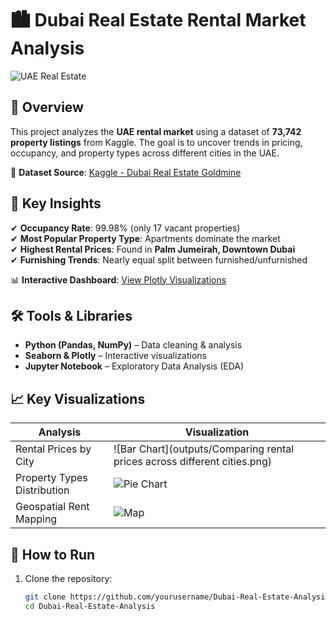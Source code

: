 # 🏙️ Dubai Real Estate Rental Market Analysis  

![UAE Real Estate](https://img.freepik.com/free-photo/dubai-marina-with-skyscrapers_649448-242.jpg)  

## 📌 Overview  
This project analyzes the **UAE rental market** using a dataset of **73,742 property listings** from Kaggle. The goal is to uncover trends in pricing, occupancy, and property types across different cities in the UAE.  

🔗 **Dataset Source**: [Kaggle - Dubai Real Estate Goldmine](https://www.kaggle.com/datasets/azharsaleem/real-estate-goldmine-dubai-uae-rental-market)  

## 🎯 Key Insights  
✔ **Occupancy Rate**: 99.98% (only 17 vacant properties)  
✔ **Most Popular Property Type**: Apartments dominate the market  
✔ **Highest Rental Prices**: Found in **Palm Jumeirah, Downtown Dubai**  
✔ **Furnishing Trends**: Nearly equal split between furnished/unfurnished  

📊 **Interactive Dashboard**: [View Plotly Visualizations](http://localhost:8888/notebooks/Documents/Jupyter/Dubai_Real_Estate_Analysis.ipynb?)  

## 🛠️ Tools & Libraries  
- **Python (Pandas, NumPy)** – Data cleaning & analysis  
- **Seaborn & Plotly** – Interactive visualizations  
- **Jupyter Notebook** – Exploratory Data Analysis (EDA)  

## 📈 Key Visualizations  
| Analysis | Visualization |
|----------|--------------|
| Rental Prices by City | ![Bar Chart](outputs/Comparing rental prices across different cities.png) |
| Property Types Distribution | ![Pie Chart](outputs/plots/property_types.png) |
| Geospatial Rent Mapping | ![Map](outputs/plots/rent_map.png) |

## 🚀 How to Run  
1. Clone the repository:  
   ```bash
   git clone https://github.com/yourusername/Dubai-Real-Estate-Analysis.git
   cd Dubai-Real-Estate-Analysis
